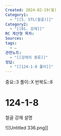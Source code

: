 ```yaml
---
Created: 2024-02-19(월)
Category1:
  - "[[5. STL(철골)]]"
Category2:
  - "[[01. 강재]]"
RC 계산형 목차: 
Sources: 
tags:
  - ✏️
관련노트:
  - "[[강재의 종류]]"
정답:
  - "[[124-1-8 풀이]]"
---
```

중요::3
풀이::X
반복도::8
#  124-1-8

철골 강재 설명

![[Untitled 336.png]]